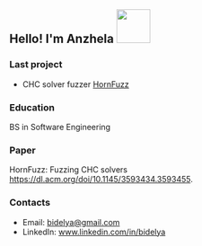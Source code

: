<h2> Hello! I'm Anzhela <img src="https://media2.giphy.com/media/JmPabUqU22FAbQYkzN/giphy.gif?cid=ecf05e471mx31ytrxkqumi8sqh8pqfjb8yyua6ohzjtcerlx&rid=giphy.gif" width="60"> </h2>

### Last project
* CHC solver fuzzer [HornFuzz](https://github.com/AnzhelaSukhanova/HornFuzz)

### Education
BS in Software Engineering

### Paper
HornFuzz: Fuzzing CHC solvers https://dl.acm.org/doi/10.1145/3593434.3593455.

### Contacts
* Email: bidelya@gmail.com
* LinkedIn: www.linkedin.com/in/bidelya

<!--
**AnzhelaSukhanova/AnzhelaSukhanova** is a ✨ _special_ ✨ repository because its `README.md` (this file) appears on your GitHub profile.

Here are some ideas to get you started:

- 🔭 I’m currently working on ...
- 🌱 I’m currently learning ...
- 👯 I’m looking to collaborate on ...
- 🤔 I’m looking for help with ...
- 💬 Ask me about ...
- 📫 How to reach me: ...
- 😄 Pronouns: ...
- ⚡ Fun fact: ...
-->
